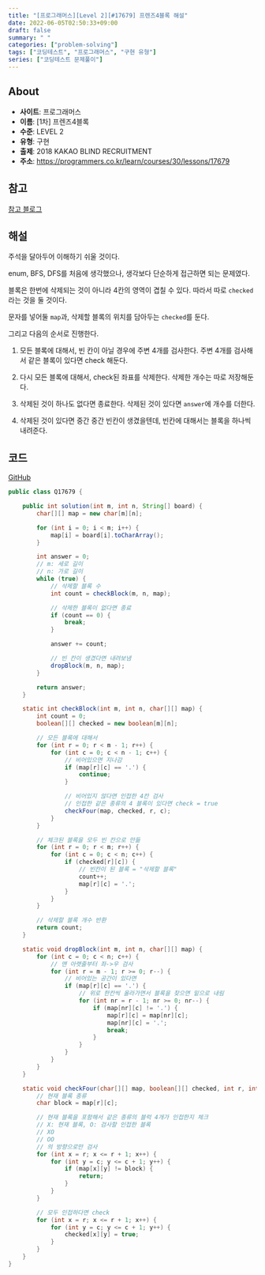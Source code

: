 ```yaml
---
title: "[프로그래머스][Level 2][#17679] 프렌즈4블록 해설"
date: 2022-06-05T02:50:33+09:00
draft: false
summary: " "
categories: ["problem-solving"]
tags: ["코딩테스트", "프로그래머스", "구현 유형"]
series: ["코딩테스트 문제풀이"]
---
```


## About

- **사이트**: 프로그래머스
- **이름**: \[1차\] 프렌즈4블록
- **수준**: LEVEL 2
- **유형**: 구현
- **출제**: 2018 KAKAO BLIND RECRUITMENT
- **주소**: https://programmers.co.kr/learn/courses/30/lessons/17679

## 참고

[참고 블로그](https://velog.io/@hyeon930/%ED%94%84%EB%A1%9C%EA%B7%B8%EB%9E%98%EB%A8%B8%EC%8A%A4-%ED%94%84%EB%A0%8C%EC%A6%884%EB%B8%94%EB%A1%9D-Java)

## 해설

주석을 달아두어 이해하기 쉬울 것이다.

enum, BFS, DFS를 처음에 생각했으나, 생각보다 단순하게 접근하면 되는 문제였다.

블록은 한번에 삭제되는 것이 아니라 4칸의 영역이 겹칠 수 있다. 따라서 따로 `checked` 라는 것을 둘 것이다.

문자를 넣어둘 `map`과, 삭제할 블록의 위치를 담아두는 `checked`를 둔다.

그리고 다음의 순서로 진행한다.

1. 모든 블록에 대해서, 빈 칸이 아닐 경우에 주변 4개를 검사한다. 주변 4개를 검사해서 같은 블록이 있다면 check 해둔다.

2. 다시 모든 블록에 대해서, check된 좌표를 삭제한다. 삭제한 개수는 따로 저장해둔다.

3. 삭제된 것이 하나도 없다면 종료한다. 삭제된 것이 있다면 `answer`에 개수를 더한다.

4. 삭제된 것이 있다면 중간 중간 빈칸이 생겼을텐데, 빈칸에 대해서는 블록을 하나씩 내려준다.

## 코드

[GitHub](https://github.com/litsynp/ps-java/blob/main/app/src/main/java/psjava/programmers/challenges/level2/Q17679.java)

```java
public class Q17679 {

    public int solution(int m, int n, String[] board) {
        char[][] map = new char[m][n];

        for (int i = 0; i < m; i++) {
            map[i] = board[i].toCharArray();
        }

        int answer = 0;
        // m: 세로 길이
        // n: 가로 길이
        while (true) {
            // 삭제할 블록 수
            int count = checkBlock(m, n, map);

            // 삭제한 블록이 없다면 종료
            if (count == 0) {
                break;
            }

            answer += count;

            // 빈 칸이 생겼다면 내려보냄
            dropBlock(m, n, map);
        }

        return answer;
    }

    static int checkBlock(int m, int n, char[][] map) {
        int count = 0;
        boolean[][] checked = new boolean[m][n];

        // 모든 블록에 대해서
        for (int r = 0; r < m - 1; r++) {
            for (int c = 0; c < n - 1; c++) {
                // 비어있으면 지나감
                if (map[r][c] == '.') {
                    continue;
                }

                // 비어있지 않다면 인접한 4칸 검사
                // 인접한 같은 종류의 4 블록이 있다면 check = true
                checkFour(map, checked, r, c);
            }
        }

        // 체크된 블록을 모두 빈 칸으로 만듦
        for (int r = 0; r < m; r++) {
            for (int c = 0; c < n; c++) {
                if (checked[r][c]) {
                    // 빈칸이 된 블록 = "삭제할 블록"
                    count++;
                    map[r][c] = '.';
                }
            }
        }

        // 삭제할 블록 개수 반환
        return count;
    }

    static void dropBlock(int m, int n, char[][] map) {
        for (int c = 0; c < n; c++) {
            // 맨 아랫줄부터 좌->우 검사
            for (int r = m - 1; r >= 0; r--) {
                // 비어있는 공간이 있다면
                if (map[r][c] == '.') {
                    // 위로 한칸씩 올라가면서 블록을 찾으면 밑으로 내림
                    for (int nr = r - 1; nr >= 0; nr--) {
                        if (map[nr][c] != '.') {
                            map[r][c] = map[nr][c];
                            map[nr][c] = '.';
                            break;
                        }
                    }
                }
            }
        }
    }

    static void checkFour(char[][] map, boolean[][] checked, int r, int c) {
        // 현재 블록 종류
        char block = map[r][c];

        // 현재 블록을 포함해서 같은 종류의 블럭 4개가 인접한지 체크
        // X: 현재 블록, O: 검사할 인접한 블록
        // XO
        // OO
        // 의 방향으로만 검사
        for (int x = r; x <= r + 1; x++) {
            for (int y = c; y <= c + 1; y++) {
                if (map[x][y] != block) {
                    return;
                }
            }
        }

        // 모두 인접하다면 check
        for (int x = r; x <= r + 1; x++) {
            for (int y = c; y <= c + 1; y++) {
                checked[x][y] = true;
            }
        }
    }
}
```
